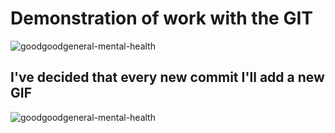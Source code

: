 # Demonstration of work with the GIT


![goodgoodgeneral-mental-health](https://media.giphy.com/media/llarwdtFqG63IlqUR1/giphy.gif)

## I've decided that every new commit I'll add a new GIF

![goodgoodgeneral-mental-health](https://media.giphy.com/media/YOvOkaS5ZKfimDIgwJ/giphy.gif)
